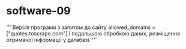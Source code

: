 # software-09
'''
Версія програми з запитом до сайту 
            allowed_domains = ["quotes.toscrape.com"]
і подальшою обробкою даних, розміщення отриманої інформації у датабазі. 
'''